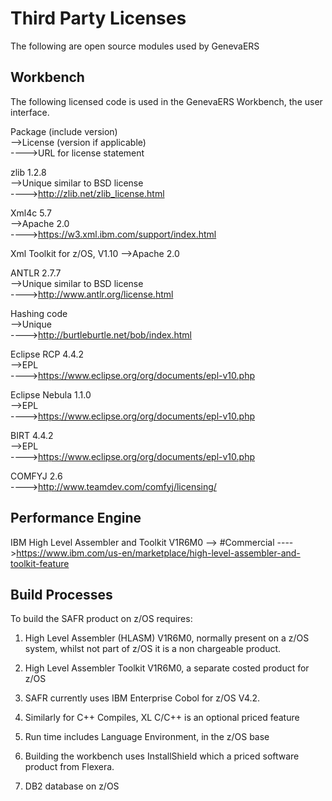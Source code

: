 # Third Party Licenses
The following are open source modules used by GenevaERS

## Workbench
The following licensed code is used in the GenevaERS Workbench, the user interface.

Package (include version)   
-->License (version if applicable)    
---->URL for license statement

zlib 1.2.8                  
-->Unique similar to BSD license       
---->http://zlib.net/zlib_license.html

Xml4c 5.7                   
-->Apache 2.0                          
---->https://w3.xml.ibm.com/support/index.html

Xml Toolkit for z/OS, V1.10
-->Apache 2.0

ANTLR 2.7.7                 
-->Unique similar to BSD license       
---->http://www.antlr.org/license.html

Hashing code                
-->Unique                              
---->http://burtleburtle.net/bob/index.html

Eclipse RCP 4.4.2           
-->EPL                                 
---->https://www.eclipse.org/org/documents/epl-v10.php

Eclipse Nebula 1.1.0        
-->EPL                                 
---->https://www.eclipse.org/org/documents/epl-v10.php

BIRT 4.4.2                  
-->EPL                                 
---->https://www.eclipse.org/org/documents/epl-v10.php

COMFYJ 2.6		                                                  
---->http://www.teamdev.com/comfyj/licensing/



## Performance Engine
IBM High Level Assembler and Toolkit V1R6M0
--> #Commercial
---->https://www.ibm.com/us-en/marketplace/high-level-assembler-and-toolkit-feature

## Build Processes
To build the SAFR product on z/OS requires:

1. High Level Assembler (HLASM) V1R6M0, normally present on a z/OS system, whilst not part of z/OS it is a non chargeable product.

2. High Level Assembler Toolkit V1R6M0, a separate costed product for z/OS

3. SAFR currently uses IBM Enterprise Cobol for z/OS V4.2.

4. Similarly for C++ Compiles,  XL C/C++ is an optional priced feature

5. Run time includes Language Environment, in the z/OS base

6. Building the workbench uses InstallShield which a priced software product from Flexera.

7. DB2 database on z/OS
